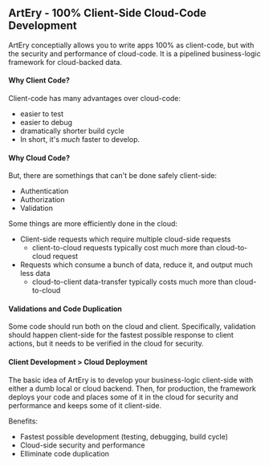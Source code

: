 ## ArtEry - 100% Client-Side Cloud-Code Development

ArtEry conceptially allows you to write apps 100% as client-code, but with the security and performance of cloud-code. It is a pipelined business-logic framework for cloud-backed data.

#### Why Client Code?

Client-code has many advantages over cloud-code:

* easier to test
* easier to debug
* dramatically shorter build cycle
* In short, it's *much* faster to develop.

#### Why Cloud Code?

But, there are somethings that can't be done safely client-side:

* Authentication
* Authorization
* Validation

Some things are more efficiently done in the cloud:

* Client-side requests which require multiple cloud-side requests
  * client-to-cloud requests typically cost much more than cloud-to-cloud request
* Requests which consume a bunch of data, reduce it, and output much less data
  * cloud-to-client data-transfer typically costs much more than cloud-to-cloud

#### Validations and Code Duplication

Some code should run both on the cloud and client. Specifically, validation should happen client-side for the fastest possible response to client actions, but it needs to be verified in the cloud for security.

#### Client Development > Cloud Deployment

The basic idea of ArtEry is to develop your business-logic client-side with either a dumb local or cloud backend. Then, for production, the framework deploys your code and places some of it in the cloud for security and performance and keeps some of it client-side.

Benefits:

* Fastest possible development (testing, debugging, build cycle)
* Cloud-side security and performance
* Elliminate code duplication
